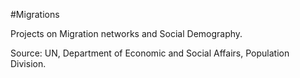 #Migrations

Projects on Migration networks and Social Demography.

Source: UN, Department of Economic and Social Affairs, Population Division.
